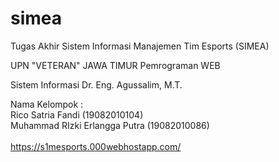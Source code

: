# simea
Tugas Akhir
Sistem Informasi Manajemen Tim Esports (SIMEA)

UPN "VETERAN" JAWA TIMUR
Pemrograman WEB

Sistem Informasi
Dr. Eng. Agussalim, M.T.

Nama Kelompok : <br>
Rico Satria Fandi (19082010104) <br>
Muhammad RIzki Erlangga Putra (19082010086) <br>
<br>
https://s1mesports.000webhostapp.com/
